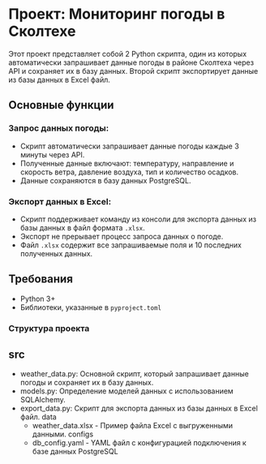 # Проект: Мониторинг погоды в Сколтехе

Этот проект представляет собой 2 Python скрипта, один из которых автоматически запрашивает данные погоды в районе Сколтеха через API и сохраняет их в базу данных. Второй скрипт экспортирует данные из базы данных в Excel файл.

## Основные функции

### Запрос данных погоды:
- Скрипт автоматически запрашивает данные погоды каждые 3 минуты через API.
- Полученные данные включают: температуру, направление и скорость ветра, давление воздуха, тип и количество осадков.
- Данные сохраняются в базу данных PostgreSQL.

### Экспорт данных в Excel:
- Скрипт поддерживает команду из консоли для экспорта данных из базы данных в файл формата `.xlsx`.
- Экспорт не прерывает процесс запроса данных о погоде.
- Файл `.xlsx` содержит все запрашиваемые поля и 10 последних полученных данных.

## Требования
- Python 3+
- Библиотеки, указанные в `pyproject.toml`

### Структура проекта
## src
 - weather_data.py: Основной скрипт, который запрашивает данные погоды и сохраняет их в базу данных.
 - models.py: Определение моделей данных с использованием SQLAlchemy.
 - export_data.py: Скрипт для экспорта данных из базы данных в Excel файл.
   data
   - weather_data.xlsx - Пример файла Excel с выгруженными данными.
   configs
   - db_config.yaml - YAML файл с конфигурацией подключения к базе данных PostgreSQL

